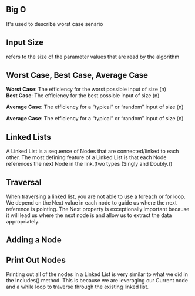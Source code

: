 ## Big O
It's used to describe worst case senario <br>
## Input Size 
refers to the size of the parameter values that are read by the algorithm

## Worst Case, Best Case, Average Case
**Worst Case**: The efficiency for the worst possible input of size (n) <br>
**Best Case**: The efficiency for the best possible input of size (n)<br>

**Average Case**: The efficiency for a “typical” or “random” input of size (n)<br>

**Average Case**: The efficiency for a “typical” or “random” input of size (n)


## Linked Lists

 A Linked List is a sequence of Nodes that are connected/linked to each other. The most defining feature of a Linked List is that each Node references the next Node in the link.(two types (Singly and Doubly.)) <br>

 ## Traversal <br>

 When traversing a linked list, you are not able to use a foreach or for loop. We depend on the Next value in each node to guide us where the next reference is pointing. The Next property is exceptionally important because it will lead us where the next node is and allow us to extract the data appropriately. <br>

## Adding a Node <br>

## Print Out Nodes 
Printing out all of the nodes in a Linked List is very similar to what we did in the Includes() method. This is because we are leveraging our Current node and a while loop to traverse through the existing linked list.


